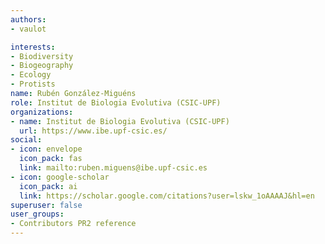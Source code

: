 ```yaml
---
authors:
- vaulot

interests:
- Biodiversity
- Biogeography
- Ecology
- Protists
name: Rubén González-Miguéns
role: Institut de Biologia Evolutiva (CSIC-UPF)
organizations:
- name: Institut de Biologia Evolutiva (CSIC-UPF)
  url: https://www.ibe.upf-csic.es/
social:
- icon: envelope
  icon_pack: fas
  link: mailto:ruben.miguens@ibe.upf-csic.es
- icon: google-scholar
  icon_pack: ai
  link: https://scholar.google.com/citations?user=lskw_1oAAAAJ&hl=en
superuser: false
user_groups:
- Contributors PR2 reference
---
```


